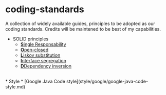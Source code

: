 # coding-standards
A collection of widely available guides, principles to be adopted as our coding standards.
Credits will be maintened to be best of my capabilities.

* SOLID principles
  * [<b>S</b>ingle Responsability](solid/1-single-responsibility.md)
  * [<b>O</b>pen-closed](solid/2-open-closed.md)
  * [<b>L</b>iskov substitution](solid/3-liskov-substitution.md)
  * [<b>I</b>nterface segregation](solid/4-interface-segregation.md)
  * [<b>D</b>Dependency inversion](solid/5-dependency-inversion.md)
<br>
* Style
  * [Google Java Code style](style/google/google-java-code-style.md)
